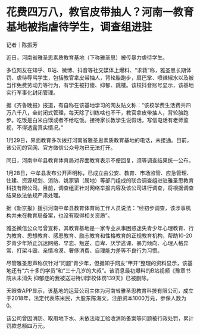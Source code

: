 # 花费四万八，教官皮带抽人？河南一教育基地被指虐待学生，调查组进驻

记者｜陈振芳

近日，河南省雅圣思素质教育基地（下称雅圣思）被传暴力虐待学生。

多位网友在知乎、B站、微博、抖音等社交媒体上爆料、“求救”称，雅圣思长期体罚、虐待辱骂学生，包括教官拿皮带抽人，背轮胎跑步，扇巴掌、喷辣椒水以及被当作免费劳动力等行为，有学生被打傻、抑郁、跳楼。该校抖音账号显示，该基地实行军事化封闭管理。

据《齐鲁晚报》报道，有自称在该基地学习的网友贴文称：“该校学费生活费共四万八千八，全封闭式管理，每天除了训练啥也不干，教官拿皮带抽人，背轮胎跑步。吃饭是白米白馍或者不给吃饭。接待家长教学生说假话，写信电话有老师监视，不得透露真实情况。”

1月29日，界面教育多次拨打河南省雅圣思素质教育基地的电话，未接通。目前，该公司的官网、官方微信公众号均已无法打开。

同日，河南中牟县教育体育局对界面教育表示不便回复，须等调查结果统一公布。

1月28日，中牟县发布公开声明称，已成立由公安、教育、市场监管、应急管理、住建、资源规划、消防、姚家镇（属地）等部门组成的联合调查组进驻雅圣思教育科技有限公司。目前，调查组正针对网络举报内容及该公司进行调查，将根据调查结果依法依规严肃处理。

据《新京报》援引河南中牟县教育体育局工作人员说法：“经初步调查，该涉事机构并未在教育局备案，也没有取得相关资质”。

雅圣微信公众号曾宣称，其教育基地是一家专业从事困惑迷失青少年心理教育、行为教育、思想教育、感恩教育、励志教育和性格教育的正规教育机构，帮助10-20岁青少年矫正沉迷网络、早恋、叛逆、自卑、厌学逃课、暴力倾向、心理人格异常、打架斗殴、亲情冷漠、奢侈消费、自理能力差等不良行为习惯。

尽管雅圣思声称仅针对“问题”青少年，但据知乎网友“甲开”整理的资料显示，该基地还有“六十多的学员”和“三十几岁的大叔”。该消息最初爆料的B站视频《豫章书院从未消失
抑郁症的我被送进特训学校体罚139天》已被删除。

天眼查APP显示，该基地的运营公司主体为河南省雅圣思教育科技有限公司，成立于2018年，法定代表陈米民，大股东陈海文，注册资本1000万元，参保人数为0。

该公司曾因消防、取用地下水、未依法竣工验收消防备案等问题被行政处罚，累计罚款总额四万元。

